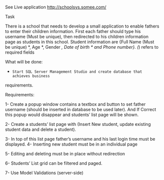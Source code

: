 See Live application    http://schoolsys.somee.com/


Task

There is a school that needs to develop a small application to enable fathers to enter their children information. First each father should type his username (Must be unique), then redirected to his children information page as students in this school. Student information are {Full Name (Must be unique) *, Age *, Gender *, Date of birth * and Phone number}.
(*) refers to required fields

What will be done:
-     Start SQL Server Management Studio and create database that achieves business
requirements.

Requirements: 

1- Create a popup window contains a textbox and button to set father username (should be inserted in database to be used later). And If Correct this popup would disappear and students’ list page will be shown.

2- Create a students’ list page with (Insert New student, update existing student data and delete a student).

3- In top of this list page father’s username and his last login time must be displayed.
 4- Inserting new student must be in an individual page

5-  Editing and deleting must be in place without redirection 

6-  Students’ List grid can be filtered and paged.

7-  Use Model Validations (server-side) 
